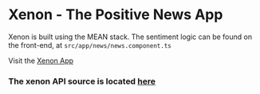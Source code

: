 # Xenon - The Positive News App
Xenon is built using the MEAN stack. The sentiment logic can be found on the front-end, at `src/app/news/news.component.ts`

Visit the [Xenon App](https://xenon.now.sh)

### The xenon API source is located [here](https://github.com/ujjwal-kr/xenon-news-api)

